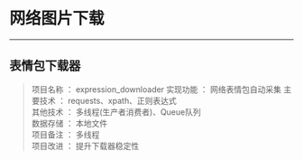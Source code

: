 # 网络图片下载
---
## 表情包下载器
> 项目名称 ： expression_downloader 
> 实现功能 ： 网络表情包自动采集 
> 主要技术 ： requests、xpath、正则表达式  
> 其他技术 ： 多线程(生产者消费者)、Queue队列  
> 数据存储 ： 本地文件  
> 项目备注 ： 多线程  
> 项目改进 ： 提升下载器稳定性  
  
 
